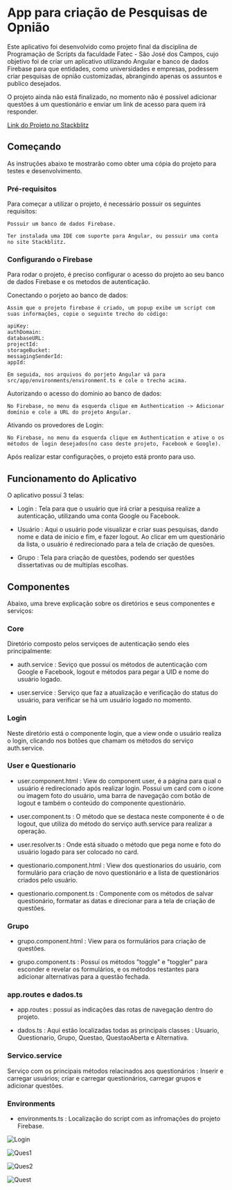 # App para criação de Pesquisas de Opnião

Este aplicativo foi desenvolvido como projeto final da disciplina de Programação de Scripts da faculdade Fatec - São José dos Campos, cujo objetivo foi de criar um aplicativo utilizando Angular e banco de dados Firebase para que entidades, como universidades e empresas, podessem criar pesquisas de opnião customizadas, abrangindo apenas os assuntos e publico desejados.

O projeto ainda não está finalizado, no momento não é possível adicionar questões á um questionário e enviar um link de acesso para 
quem irá responder.


[Link do Projeto no Stackblitz](https://stackblitz.com/edit/angular-f9kioj)


## Começando

As instruções abaixo te mostrarão como obter uma cópia do projeto para testes e desenvolvimento.

### Pré-requisitos

Para começar a utilizar o projeto, é necessário possuir os seguintes requisitos:

```
Possuir um banco de dados Firebase.
```

```
Ter instalada uma IDE com suporte para Angular, ou possuir uma conta no site Stackblitz.
```



### Configurando o Firebase

Para rodar o projeto, é preciso configurar o acesso do projeto ao seu banco de dados Firebase e os metodos de autenticação.

Conectando o porjeto ao banco de dados:

```
Assim que o projeto firebase é criado, um popup exibe um script com suas informações, copie o seguinte trecho do código:

apiKey: 
authDomain: 
databaseURL: 
projectId: 
storageBucket: 
messagingSenderId: 
appId: 

Em seguida, nos arquivos do porjeto Angular vá para src/app/environments/environment.ts e cole o trecho acima.  
```

Autorizando o acesso do dominio ao banco de dados:

```
No Firebase, no menu da esquerda clique em Authentication -> Adicionar domínio e cole a URL do projeto Angular.
```
Ativando os provedores de Login:
```
No Firebase, no menu da esquerda clique em Authentication e ative o os métodos de login desejados(no caso deste projeto, Facebook e Google).
```
Após realizar estar configurações, o projeto está pronto para uso.

## Funcionamento do Aplicativo

O aplicativo possuí 3 telas:

* Login : Tela para que o usuário que irá criar a pesquisa realize a autenticação, utilizando uma conta Google ou Facebook.

* Usuário : Aqui o usuário pode visualizar e criar suas pesquisas, dando nome e data de inicio e fim, e fazer logout. Ao clicar em um
questionário da lista, o usuário é redirecionado para a tela de criação de quesões.

* Grupo : Tela para criação de questões, podendo ser questões dissertativas ou de multiplas escolhas.


## Componentes

Abaixo, uma breve explicação sobre os diretórios e seus componentes e serviços:

### Core 

Diretório composto pelos serviçoes de autenticação sendo eles principalmente: 

* auth.service : Seviço que possuí os métodos de autenticação com Google e Facebook, logout e métodos para pegar a UID e nome do usuário logado.

* user.service : Serviço que faz a atualização e verificação do status do usuário, para verificar se há um usuário logado no momento.

### Login

Neste diretório está o componente login, que a view onde o usuário realiza o login, clicando nos botões que chamam os métodos do serviço
auth.service.

### User e Questionario 

* user.component.html : View do component user, é a página para qual o usuário é redirecionado após realizar login. Possui um card com
o ícone ou imagem foto do usuário, uma barra de navegação com botão de logout e também o conteúdo do componente questionário.

* user.component.ts : O método que se destaca neste componente é o de logout, que utiliza do método do serviço auth.service para
realizar a operação.

* user.resolver.ts : Onde está situado o método que pega nome e foto do usuário logado para ser colocado no card.

* questionario.component.html : View dos questionarios do usuário, com formulário para criação de novo questionário e a lista de
questionários criados pelo usuário.

* questionario.component.ts : Componente com os métodos de salvar questionário, formatar as datas e direcionar para a tela de criação de
questões.

### Grupo

* grupo.component.html : View para os formulários para criação de questões. 

* grupo.component.ts : Possuí os métodos "toggle" e "toggler" para esconder e revelar os formulários, e os métodos restantes para 
adicionar alternativas para a questão fechada.

### app.routes e dados.ts

* app.routes : possuí as indicações das rotas de navegação dentro do projeto.

* dados.ts : Aqui estão localizadas todas as principais classes : Usuario, Questionario, Grupo, Questao, QuestaoAberta e Alternativa.

### Servico.service

Serviço com os principais métodos relacinados aos questionários : Inserir e carregar usuários; criar e carregar questionários, 
carregar grupos e adicionar questões. 

### Environments

* environments.ts : Localização do script com as infromações do projeto Firebase.

![Login](https://user-images.githubusercontent.com/38635916/59621509-dec7a280-9105-11e9-87ae-83d3de75236b.jpg)

![Ques1](https://user-images.githubusercontent.com/38635916/59621614-10d90480-9106-11e9-97df-71fb17d0db0a.jpg)

![Ques2](https://user-images.githubusercontent.com/38635916/59621633-17677c00-9106-11e9-93ab-409bb0144b66.jpg)

![Quest](https://user-images.githubusercontent.com/38635916/59621643-1df5f380-9106-11e9-8a98-35a22dc6de40.jpg)


